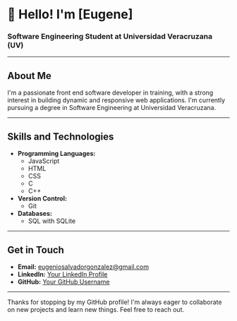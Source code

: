# 👋 Hello! I'm [Eugene]

### Software Engineering Student at Universidad Veracruzana (UV)

---

## About Me
I'm a passionate front end software developer in training, with a strong interest in building dynamic and responsive web applications. I'm currently pursuing a degree in Software Engineering at Universidad Veracruzana.

---

## Skills and Technologies
- **Programming Languages:**
  - JavaScript
  - HTML
  - CSS
  - C
  - C++
- **Version Control:**
  - Git
- **Databases:**
  - SQL with SQLite

---

## Get in Touch
- **Email:** [eugeniosalvadorgonzalez@gmail.com](mailto:eugeniosalvadorgonzalez@gmail.com)
- **LinkedIn:** [Your LinkedIn Profile](https://www.linkedin.com/in/your-profile)
- **GitHub:** [Your GitHub Username](https://github.com/Eugene1805)

---

Thanks for stopping by my GitHub profile! I'm always eager to collaborate on new projects and learn new things. Feel free to reach out.


